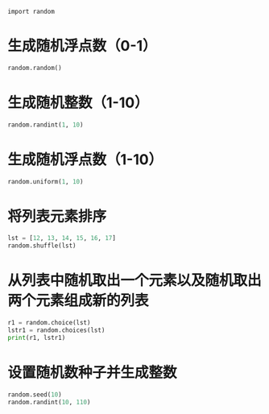 `import random`

# 生成随机浮点数（0-1）
```python
random.random()
```

# 生成随机整数（1-10）
```python 
random.randint(1, 10)
```

# 生成随机浮点数（1-10）
```python 
random.uniform(1, 10)
```

# 将列表元素排序
```python 
lst = [12, 13, 14, 15, 16, 17]
random.shuffle(lst)
```

# 从列表中随机取出一个元素以及随机取出两个元素组成新的列表
```python
r1 = random.choice(lst)
lstr1 = random.choices(lst)
print(r1, lstr1)
```

# 设置随机数种子并生成整数
```python 
random.seed(10)
random.randint(10, 110)
```

